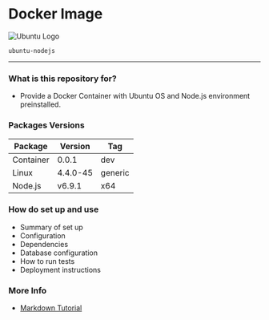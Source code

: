 # Docker Image #

![Ubuntu Logo](https://bitbucket.org/tbaltrushaitis/ubuntu-nodejs/avatar/128)

`ubuntu-nodejs`

--------

### What is this repository for? ###

* Provide a Docker Container with Ubuntu OS and Node.js environment preinstalled.

### Packages Versions ###

Package | Version  | Tag
--------|----------|----
Container |  0.0.1   | dev
Linux   | 4.4.0-45 | generic
 Node.js |  v6.9.1 | x64

### How do set up and use ###

* Summary of set up
* Configuration
* Dependencies
* Database configuration
* How to run tests
* Deployment instructions

### More Info ###

* [Markdown Tutorial](https://bitbucket.org/tutorials/markdowndemo)
